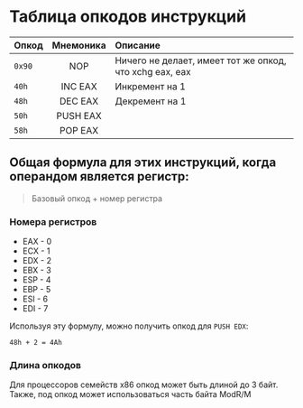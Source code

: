 # Таблица опкодов инструкций

| Опкод  | Мнемоника | Описание
| ------ |:---------:|:---------
| `0x90` | NOP       | Ничего не делает, имеет тот же опкод, что xchg eax, eax
| `40h`  | INC EAX   | Инкремент на 1
| `48h`  | DEC EAX   | Декремент на 1
| `50h`  | PUSH EAX  |
| `58h`  | POP EAX   |

## Общая формула для этих инструкций, когда операндом является регистр: 

> Базовый опкод + номер регистра

### Номера регистров

* EAX - 0
* ECX - 1
* EDX - 2
* EBX - 3
* ESP - 4
* EBP - 5
* ESI - 6
* EDI - 7

Используя эту формулу, можно получить опкод для `PUSH EDX`:
```
48h + 2 = 4Ah
```

### Длина опкодов

Для процессоров семейств x86 опкод может быть длиной до 3 байт. Также, под опкод может использоваться часть байта ModR/M